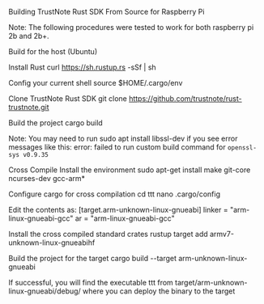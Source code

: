 Building TrustNote Rust SDK From Source for Raspberry Pi

Note: The following procedures were tested to work for both raspberry pi 2b and 2b+.

Build for the host (Ubuntu)

Install Rust
curl https://sh.rustup.rs -sSf | sh

Config your current shell
source $HOME/.cargo/env

Clone TrustNote Rust SDK
git clone https://github.com/trustnote/rust-trustnote.git

Build the project
cargo build

Note: You may need to run sudo apt install libssl-dev if you see error messages like this:
error: failed to run custom build command for `openssl-sys v0.9.35`

Cross Compile
Install the environment
sudo apt-get install make git-core ncurses-dev gcc-arm*

Configure cargo for cross compilation
cd ttt
nano .cargo/config

Edit the contents as:
[target.arm-unknown-linux-gnueabi]
linker = "arm-linux-gnueabi-gcc"
ar = "arm-linux-gnueabi-gcc"

Install the cross compiled standard crates
rustup target add armv7-unknown-linux-gnueabihf

Build the project for the target
cargo build --target arm-unknown-linux-gnueabi

If successful, you will find the executable ttt from target/arm-unknown-linux-gnueabi/debug/ where you can deploy the binary to the target 






